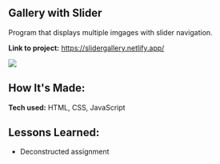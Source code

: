 ## Gallery with Slider

Program that displays multiple imgages with slider navigation.

**Link to project:**  https://slidergallery.netlify.app/

![](https://github.com/derekdevs4days/Gallery-Slider/blob/main/img/slider1.gif)

## How It's Made:

**Tech used:** HTML, CSS, JavaScript


## Lessons Learned:

- Deconstructed assignment
